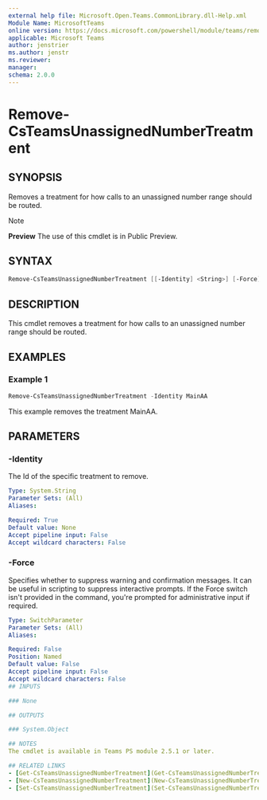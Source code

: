 ```yaml
---
external help file: Microsoft.Open.Teams.CommonLibrary.dll-Help.xml
Module Name: MicrosoftTeams
online version: https://docs.microsoft.com/powershell/module/teams/remove-csteamsunassignednumbertreatment
applicable: Microsoft Teams
author: jenstrier
ms.author: jenstr
ms.reviewer: 
manager:
schema: 2.0.0
---
```


# Remove-CsTeamsUnassignedNumberTreatment

## SYNOPSIS
Removes a treatment for how calls to an unassigned number range should be routed.

> [!NOTE]
> **Preview** The use of this cmdlet is in Public Preview.
  
## SYNTAX

```powershell
Remove-CsTeamsUnassignedNumberTreatment [[-Identity] <String>] [-Force] [-WhatIf] [-Confirm]  [<CommonParameters>]
```

## DESCRIPTION
This cmdlet removes a treatment for how calls to an unassigned number range should be routed.

## EXAMPLES

### Example 1
```powershell
Remove-CsTeamsUnassignedNumberTreatment -Identity MainAA
```
This example removes the treatment MainAA.


## PARAMETERS

### -Identity
The Id of the specific treatment to remove.

```yaml
Type: System.String
Parameter Sets: (All)
Aliases:

Required: True
Default value: None
Accept pipeline input: False
Accept wildcard characters: False
```

### -Force
Specifies whether to suppress warning and confirmation messages. It can be useful in scripting to suppress interactive prompts. If the Force switch isn't provided in the command, you're prompted for administrative input if required.

```yaml
Type: SwitchParameter
Parameter Sets: (All)
Aliases:

Required: False
Position: Named
Default value: False
Accept pipeline input: False
Accept wildcard characters: False
## INPUTS

### None

## OUTPUTS

### System.Object

## NOTES
The cmdlet is available in Teams PS module 2.5.1 or later.

## RELATED LINKS
- [Get-CsTeamsUnassignedNumberTreatment](Get-CsTeamsUnassignedNumberTreatment.md)
- [New-CsTeamsUnassignedNumberTreatment](New-CsTeamsUnassignedNumberTreatment.md)
- [Set-CsTeamsUnassignedNumberTreatment](Set-CsTeamsUnassignedNumberTreatment.md)

